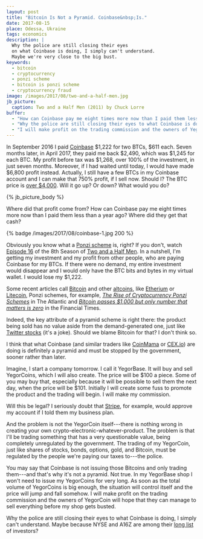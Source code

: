 ```yaml
---
layout: post
title: "Bitcoin Is Not a Pyramid. Coinbase&nbsp;Is."
date: 2017-08-15
place: Odessa, Ukraine
tags: economics
description: |
  Why the police are still closing their eyes
  on what Coinbase is doing, I simply can't understand.
  Maybe we're very close to the big bust.
keywords:
  - bitcoin
  - cryptocurrency
  - ponzi scheme
  - bitcoin is ponzi scheme
  - cryptocurrency fraud
image: /images/2017/08/two-and-a-half-men.jpg
jb_picture:
  caption: Two and a Half Men (2011) by Chuck Lorre
buffer:
  - "How can Coinbase pay me eight times more now than I paid them less than a year ago? Where did they get that cash?"
  - "Why the police are still closing their eyes to what Coinbase is doing, I simply can't understand"
  - "I will make profit on the trading commission and the owners of YegorCoin will hope that they can manage to sell everything before my shop gets busted"
---
```


In September 2016 I paid [Coinbase](http://www.coinbase.com)
$1,222 for two BTCs, $611 each. Seven months later, in April 2017,
they paid me back $2,490, which was $1,245 for each BTC. My profit before
tax was $1,268, over 100% of the investment, in just seven months.
Moreover, if I had waited until today, I would have made
$6,800 profit instead. Actually, I still have a few BTCs in my Coinbase account
and I can make that 750% profit, if I sell now. Should I? The
BTC price is
[over $4,000](https://www.cnbc.com/2017/08/12/bitcoin-vaults-to-new-record-above-4k-boosted-by-japan-and-multiplying-its-value-fourfold.html).
Will it go up? Or down? What would you do?

<!--more-->

{% jb_picture_body %}

Where did that profit come from?
How can Coinbase pay me eight times more now than I paid them less than a year ago?
Where did they get that cash?

{% badge /images/2017/08/coinbase-1.jpg 200 %}

Obviously you know what a [Ponzi scheme](https://en.wikipedia.org/wiki/Ponzi_scheme) is, right?
If you don't, watch
[Episode 16](http://www.imdb.com/title/tt1811261/)
of the 8th Season of
[Two and a Half Men](http://www.imdb.com/title/tt0369179/).
In a nutshell, I'm getting my investment and my profit from other people, who are
paying Coinbase for my BTCs. If there were no demand,
my entire investment would disappear and I would only have the BTC bits
and bytes in my virtual wallet. I would lose my $1,222.

Some recent articles call [Bitcoin](https://en.wikipedia.org/wiki/Bitcoin) and other
[altcoins](https://en.wikipedia.org/wiki/Cryptocurrency),
like
[Etherium](https://en.wikipedia.org/wiki/Ethereum) or
[Litecoin](https://en.wikipedia.org/wiki/Litecoin), Ponzi schemes,
for example,
[_The Rise of Cryptocurrency Ponzi Schemes_](https://www.theatlantic.com/technology/archive/2017/05/cryptocurrency-ponzi-schemes/528624/)
in The Atlantic
and
[_Bitcoin passes $1,000 but only number that matters is zero_](https://www.ft.com/content/b5d66ed8-d1b3-11e6-b06b-680c49b4b4c0)
in the Financial Times.

Indeed, the key attribute of a pyramid scheme is right there:
the product being sold has no value aside from the demand-generated one,
just like [Twitter stocks](https://www.google.com/finance?q=TWTR) (it's a joke).
Should we blame Bitcoin for that? I don't think so.

I think that what Coinbase (and similar traders like
[CoinMama](http://www.coinmama.com) or [CEX.io](http://www.cex.io)) are doing is definitely
a pyramid and must be stopped by the government, sooner rather than later.

Imagine, I start a company tomorrow. I call it YegorBase.
It will buy and sell YegorCoins, which I will also create.
The price will be $100 a piece. Some of you
may buy that, especially because it will be possible to sell them the next day,
when the price will be $101. Initially I will create some fuss to promote
the product and the trading will begin. I will make my commission.

Will this be legal? I seriously doubt that [Stripe](http://www.stripe.com),
for example, would approve my account if I told them my business plan.

And the problem is not the YegorCoin itself---there is nothing wrong in
creating your own crypto-electronic-whatever-product. The problem is that I'll
be trading something that has a very questionable value, being completely
unregulated by the government. The trading of my YegorCoin,
just like shares of stocks, bonds, options, gold, and Bitcoin, must be
regulated by the people we're paying our taxes to---the police.

You may say that Coinbase is not issuing those Bitcoins and only trading
them---and that's why it's not a pyramid. Not true. In my YegorBase shop
I won't need to issue my YegorCoins for very long. As soon as the total volume
of YegorCoins is big enough, the situation will control itself
and the price will jump and fall somehow. I will make profit on the trading
commission and the owners of YegorCoin will hope that they can manage
to sell everything before my shop gets busted.

Why the police are still closing their eyes to what Coinbase is doing,
I simply can't understand. Maybe because NYSE and A16Z are among their
[long list](https://www.crunchbase.com/organization/coinbase/investors)
of investors?

